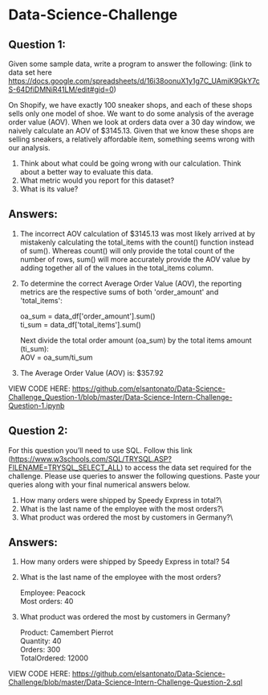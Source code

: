 # Data-Science-Challenge

## Question 1:

 Given some sample data, write a program to answer the following: (link to data set here https://docs.google.com/spreadsheets/d/16i38oonuX1y1g7C_UAmiK9GkY7cS-64DfiDMNiR41LM/edit#gid=0)
 
 On Shopify, we have exactly 100 sneaker shops, and each of these shops sells only one model of shoe. We want to do some analysis of the average order value (AOV). When we look at orders data over a 30 day window, we naively calculate an AOV of $3145.13. Given that we know these shops are selling sneakers, a relatively affordable item, something seems wrong with our analysis. 

1. Think about what could be going wrong with our calculation. Think about a better way to evaluate this data.
2. What metric would you report for this dataset?
3. What is its value?

## Answers: 

1. The incorrect AOV calculation of $3145.13 was most likely arrived at by mistakenly calculating the total_items with the count() function instead of sum(). Whereas count() will only provide the total count of the number of rows, sum() will more accurately provide the AOV value by adding together all of the values in the total_items column. 

2. To determine the correct Average Order Value (AOV), the reporting metrics are the respective sums of both 'order_amount' and 'total_items':<br/>

   oa_sum = data_df['order_amount'].sum()\
   ti_sum = data_df['total_items'].sum()

   Next divide the total order amount (oa_sum) by the total items amount (ti_sum):\
   AOV = oa_sum/ti_sum

3. The Average Order Value (AOV) is: $357.92 

VIEW CODE HERE: https://github.com/elsantonato/Data-Science-Challenge_Question-1/blob/master/Data-Science-Intern-Challenge-Question-1.ipynb

## Question 2: 

For this question you’ll need to use SQL. Follow this link (https://www.w3schools.com/SQL/TRYSQL.ASP?FILENAME=TRYSQL_SELECT_ALL) to access the data set required for the challenge. Please use queries to answer the following questions. Paste your queries along with your final numerical answers below.

1. How many orders were shipped by Speedy Express in total?\
2. What is the last name of the employee with the most orders?\
3. What product was ordered the most by customers in Germany?\

## Answers: 

1. How many orders were shipped by Speedy Express in total? 54

2. What is the last name of the employee with the most orders?

   Employee: Peacock\
   Most orders: 40

3. What product was ordered the most by customers in Germany? <br/>

   Product:       Camembert Pierrot\
   Quantity:      40\
   Orders:        300\
   TotalOrdered:  12000
   
VIEW CODE HERE: https://github.com/elsantonato/Data-Science-Challenge/blob/master/Data-Science-Intern-Challenge-Question-2.sql
